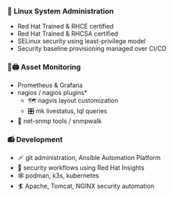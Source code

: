 ### 🔧 **Linux System Administration**   
   - Red Hat Trained & RHCE certified
   - Red Hat Trained & RHCSA certified
   - SELinux security using least-privilege model
   - Security baseline provisioning managed over CI/CD

 ### 🔭🖨️ Asset Monitoring  
   - Prometheus & Grafana
   - nagios / nagios plugins* 
     - 🗺️ nagvis layout customization
     - 🎛️ mk livestatus, lql queries
   - 🦷 net-snmp tools / snmpwalk

 ### 📻 Development
   - 🩹 git administration, Ansible Automation Platform
   - 🔐 security workflows using Red Hat Insights
   - 🕸️ podman, k3s, kubernetes
   - 🏄 Apache, Tomcat, NGINX security automation 
